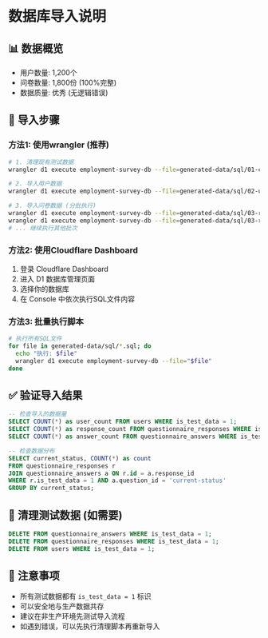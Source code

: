 # 数据库导入说明

## 📊 数据概览
- 用户数量: 1,200个
- 问卷数量: 1,800份 (100%完整)
- 数据质量: 优秀 (无逻辑错误)

## 🔧 导入步骤

### 方法1: 使用wrangler (推荐)
```bash
# 1. 清理现有测试数据
wrangler d1 execute employment-survey-db --file=generated-data/sql/01-cleanup.sql

# 2. 导入用户数据
wrangler d1 execute employment-survey-db --file=generated-data/sql/02-users.sql

# 3. 导入问卷数据 (分批执行)
wrangler d1 execute employment-survey-db --file=generated-data/sql/03-responses-batch-01.sql
wrangler d1 execute employment-survey-db --file=generated-data/sql/03-responses-batch-02.sql
# ... 继续执行其他批次
```

### 方法2: 使用Cloudflare Dashboard
1. 登录 Cloudflare Dashboard
2. 进入 D1 数据库管理页面
3. 选择你的数据库
4. 在 Console 中依次执行SQL文件内容

### 方法3: 批量执行脚本
```bash
# 执行所有SQL文件
for file in generated-data/sql/*.sql; do
  echo "执行: $file"
  wrangler d1 execute employment-survey-db --file="$file"
done
```

## ✅ 验证导入结果
```sql
-- 检查导入的数据量
SELECT COUNT(*) as user_count FROM users WHERE is_test_data = 1;
SELECT COUNT(*) as response_count FROM questionnaire_responses WHERE is_test_data = 1;
SELECT COUNT(*) as answer_count FROM questionnaire_answers WHERE is_test_data = 1;

-- 检查数据分布
SELECT current_status, COUNT(*) as count 
FROM questionnaire_responses r
JOIN questionnaire_answers a ON r.id = a.response_id
WHERE r.is_test_data = 1 AND a.question_id = 'current-status'
GROUP BY current_status;
```

## 🧹 清理测试数据 (如需要)
```sql
DELETE FROM questionnaire_answers WHERE is_test_data = 1;
DELETE FROM questionnaire_responses WHERE is_test_data = 1;
DELETE FROM users WHERE is_test_data = 1;
```

## 📝 注意事项
- 所有测试数据都有 `is_test_data = 1` 标识
- 可以安全地与生产数据共存
- 建议在非生产环境先测试导入流程
- 如遇到错误，可以先执行清理脚本再重新导入